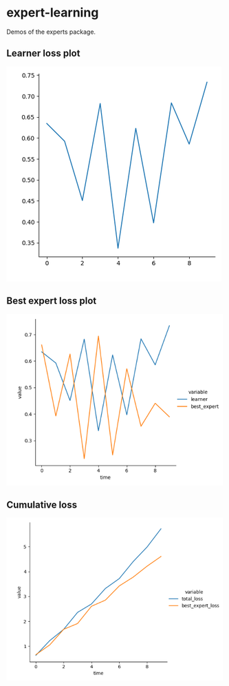 # expert-learning

Demos of the experts package.

## Learner loss plot

![](png/learner-loss.png)

## Best expert loss plot

![](png/best-expert-loss.png)

## Cumulative loss

![](png/cumulative-loss.png)

